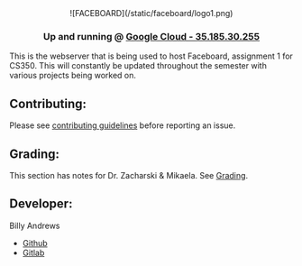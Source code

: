 <center> ![FACEBOARD](/static/faceboard/logo1.png)

### Up and running @ [Google Cloud - 35.185.30.255](http://35.185.30.255/)
</center>

This is the webserver that is being used to host Faceboard, assignment 1 for CS350. This will constantly be updated throughout the semester with various projects being worked on.

## Contributing:
Please see [contributing guidelines](CONTRIBUTING.md) before reporting an issue.

  
## Grading:
This section has notes for Dr. Zacharski & Mikaela. 
See [Grading](GRADING.md).


## Developer:
Billy Andrews
- [Github](https://github.com/wandrews1)
- [Gitlab](https://gitlab.com/wandrews1)
